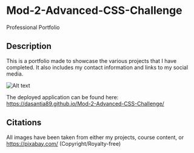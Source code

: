 # Mod-2-Advanced-CSS-Challenge

Professional Portfolio

## Description

This is a portfolio made to showcase the various projects that I have completed. It also includes my contact information and links to my social media. 

![Alt text](image2.png)

The deployed application can be found here:
https://dasantia89.github.io/Mod-2-Advanced-CSS-Challenge/

## Citations
All images have been taken from either my projects, course content, or https://pixabay.com/ (Copyright/Royalty-free)

